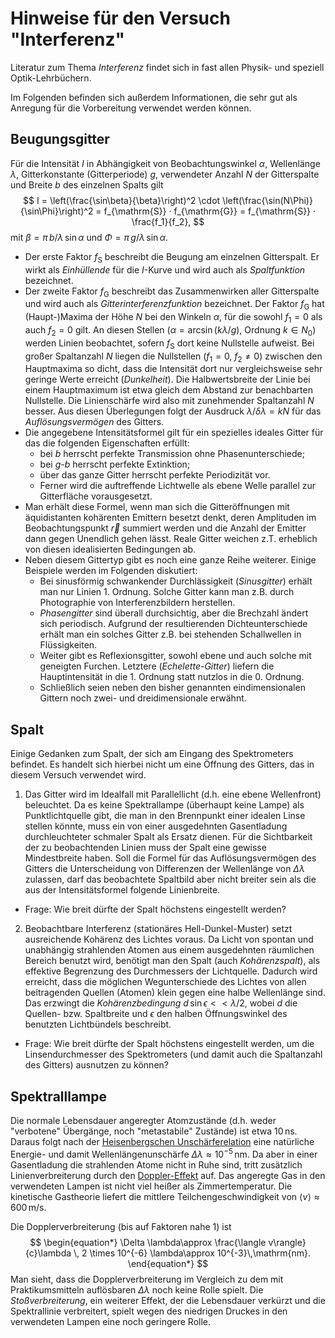 # Hinweise für den Versuch "Interferenz"

Literatur zum Thema *Interferenz* findet sich in fast allen Physik- und speziell Optik-Lehrbüchern.

Im Folgenden befinden sich außerdem Informationen, die sehr gut als Anregung für die Vorbereitung verwendet werden können.

## Beugungsgitter

Für die Intensität $I$ in Abhängigkeit von Beobachtungswinkel $\alpha$, Wellenlänge $\lambda$, Gitterkonstante (Gitterperiode) $g$, verwendeter Anzahl $N$ der Gitterspalte und Breite $b$ des einzelnen Spalts
gilt
$$
I = \left(\frac{\sin\beta}{\beta}\right)^2 \cdot \left(\frac{\sin(N\Phi)}{\sin\Phi}\right)^2 = f_{\mathrm{S}} · f_{\mathrm{G}} = f_{\mathrm{S}} · \frac{f_1}{f_2},
$$
mit $\beta = \pi\,b/\lambda\,\sin\alpha$ und $\Phi = \pi\,g/λ\,\sin\alpha$.

- Der erste Faktor $f_{\mathrm{S}}$ beschreibt die Beugung am einzelnen Gitterspalt. Er wirkt als *Einhüllende* für die $I$-Kurve und wird auch als *Spaltfunktion* bezeichnet.
- Der zweite Faktor $f_{\mathrm{G}}$ beschreibt das Zusammenwirken aller Gitterspalte und wird auch als *Gitterinterferenzfunktion* bezeichnet. Der Faktor $f_{\mathrm{G}}$ hat (Haupt-)Maxima der Höhe $N$ bei den Winkeln $\alpha$, für die sowohl $f_1=0$ als auch $f_2=0$ gilt. An diesen Stellen ($\alpha = \arcsin (kλ/g)$, Ordnung $k \in N_0$) werden Linien beobachtet, sofern $f_{\mathrm{S}}$ dort keine Nullstelle aufweist. Bei großer Spaltanzahl $N$ liegen die Nullstellen ($f_1 = 0$, $f_2 \neq 0$) zwischen den Hauptmaxima so dicht, dass die Intensität dort nur vergleichsweise sehr geringe Werte erreicht (*Dunkelheit*). Die Halbwertsbreite der Linie bei einem Hauptmaximum ist etwa gleich dem Abstand zur benachbarten Nullstelle. Die Linienschärfe wird also mit zunehmender Spaltanzahl $N$ besser. Aus diesen Überlegungen folgt der Ausdruck $\lambda/\delta\lambda = kN$ für das *Auflösungsvermögen* des Gitters.
- Die angegebene Intensitätsformel gilt für ein spezielles ideales Gitter für das die folgenden Eigenschaften erfüllt:
  - bei $b$ herrscht perfekte Transmission ohne Phasenunterschiede;
  - bei $g$-$b$ herrscht perfekte Extinktion;
  - über das ganze Gitter herrscht perfekte Periodizität vor.
  - Ferner wird die auftreffende Lichtwelle als ebene Welle parallel zur Gitterfläche vorausgesetzt.
- Man erhält diese Formel, wenn man sich die Gitteröffnungen mit äquidistanten kohärenten Emittern besetzt denkt, deren Amplituden im Beobachtungspunkt $\vec{r}$ summiert werden und die Anzahl der Emitter dann gegen Unendlich gehen lässt. Reale Gitter weichen z.T. erheblich von diesen idealisierten Bedingungen ab.
- Neben diesem Gittertyp gibt es noch eine ganze Reihe weiterer. Einige Beispiele werden im Folgenden diskutiert:
  - Bei sinusförmig schwankender Durchlässigkeit (*Sinusgitter*) erhält man nur Linien 1. Ordnung. Solche Gitter kann man z.B. durch Photographie von Interferenzbildern herstellen.
  - *Phasengitter* sind überall durchsichtig, aber die Brechzahl ändert sich periodisch. Aufgrund der resultierenden Dichteunterschiede erhält man ein solches Gitter z.B. bei
  stehenden Schallwellen in Flüssigkeiten.
  - Weiter gibt es Reflexionsgitter, sowohl ebene und auch solche mit geneigten Furchen. Letztere (*Echelette-Gitter*) liefern die Hauptintensität in die 1. Ordnung statt nutzlos in die 0. Ordnung.
  - Schließlich seien neben den bisher genannten eindimensionalen Gittern noch zwei- und dreidimensionale erwähnt.

## Spalt

Einige Gedanken zum Spalt, der sich am Eingang des Spektrometers befindet. Es handelt sich hierbei nicht um eine Öffnung des Gitters, das in diesem Versuch verwendet wird.

1. Das Gitter wird im Idealfall mit Parallellicht (d.h. eine ebene Wellenfront) beleuchtet. Da es keine Spektrallampe (überhaupt keine Lampe) als Punktlichtquelle gibt, die man in den Brennpunkt einer idealen Linse stellen könnte, muss ein von einer ausgedehnten Gasentladung durchleuchteter schmaler Spalt als Ersatz dienen. Für die Sichtbarkeit der zu beobachtenden Linien muss der Spalt eine gewisse Mindestbreite haben. Soll die Formel für das Auflösungsvermögen des Gitters die Unterscheidung von Differenzen der Wellenlänge von $\Delta\lambda$ zulassen, darf das beobachtete Spaltbild aber nicht breiter sein als die aus der Intensitätsformel folgende Linienbreite.

- Frage: Wie breit dürfte der Spalt höchstens eingestellt werden?

2. Beobachtbare Interferenz (stationäres Hell-Dunkel-Muster) setzt ausreichende Kohärenz des Lichtes voraus. Da Licht von spontan und unabhängig strahlenden Atomen aus einem ausgedehnten räumlichen Bereich benutzt wird, benötigt man den Spalt (auch *Kohärenzspalt*), als effektive Begrenzung des Durchmessers der Lichtquelle. Dadurch wird erreicht, dass die möglichen Wegunterschiede des Lichtes von allen beitragenden Quellen (Atomen) klein gegen eine halbe Wellenlänge sind. Das erzwingt die *Kohärenzbedingung* $d\,\sin\epsilon << \lambda/2$, wobei $d$ die Quellen- bzw. Spaltbreite und $\epsilon$ den halben Öffnungswinkel des benutzten Lichtbündels beschreibt.

- Frage: Wie breit dürfte der Spalt höchstens eingestellt werden, um die Linsendurchmesser des Spektrometers (und damit auch die Spaltanzahl des Gitters) ausnutzen zu können?

## Spektralllampe

Die normale Lebensdauer angeregter Atomzustände (d.h. weder "verbotene" Übergänge, noch "metastabile" Zustände) ist etwa $10\,\mathrm{ns}$. Daraus folgt nach der [Heisenbergschen Unschärferelation](https://de.wikipedia.org/wiki/Heisenbergsche_Unsch%C3%A4rferelation) eine natürliche Energie- und damit Wellenlängenunschärfe $\Delta\lambda\approx10^{-5}\,\mathrm{nm}$. Da aber in einer Gasentladung die strahlenden Atome nicht in Ruhe sind, tritt zusätzlich Linienverbreiterung durch den [Doppler-Effekt](https://de.wikipedia.org/wiki/Doppler-Effekt) auf. Das angeregte Gas in den verwendeten Lampen ist nicht viel heißer als Zimmertemperatur. Die kinetische Gastheorie liefert die mittlere Teilchengeschwindigkeit von $\langle v\rangle\approx600\,\mathrm{m/s}$.

Die Dopplerverbreiterung (bis auf Faktoren nahe 1) ist 
$$
\begin{equation*}
\Delta \lambda\approx \frac{\langle v\rangle}{c}\lambda \, 2 \times 10^{-6} \lambda\approx 10^{-3}\,\mathrm{nm}.
\end{equation*}
$$
Man sieht, dass die Dopplerverbreiterung im Vergleich zu dem mit Praktikumsmitteln auflösbaren $\Delta\lambda$ noch keine Rolle spielt. Die *Stoßverbreiterung*, ein weiterer Effekt, der die Lebensdauer verkürzt und die Spektrallinie verbreitert, spielt wegen des niedrigen Druckes in den verwendeten Lampen eine noch geringere Rolle.

